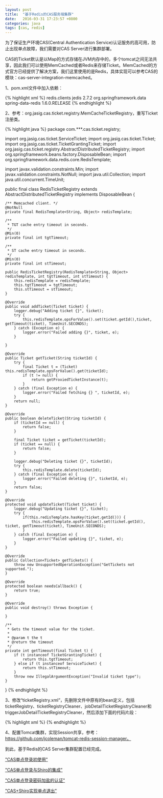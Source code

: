 ```yaml
---
layout: post
title:  "基于Redis的CAS服务端集群"
date:   2016-03-31 17:23:57 +0800
categories: java
tags: [cas, redis]
---
```

为了保证生产环境CAS(Central Authentication Service)认证服务的高可用，防止出现单点故障，我们需要对CAS Server进行集群部署。

CAS的Ticket默认是以Map的方式存储在JVM内存中的，多个tomcat之间无法共享，因此我们可以使用MemCached或者Redis来存储Ticket。MemCached的方式官方已经提供了解决方案，我们这里使用的是Redis，具体实现可以参考CAS的模块：cas-server-integration-memcached。

1、pom.xml文件中加入依赖：

{% highlight xml %}
<dependency>
  <groupId>redis.clients</groupId>
  <artifactId>jedis</artifactId>
  <version>2.7.2</version>
</dependency>
<dependency>
  <groupId>org.springframework.data</groupId>
  <artifactId>spring-data-redis</artifactId>
  <version>1.6.0.RELEASE</version>
</dependency>
{% endhighlight %}

2、参考：org.jasig.cas.ticket.registry.MemCacheTicketRegistry，重写Ticket注册类。

{% highlight java %}
package com.***.cas.ticket.registry;

import org.jasig.cas.ticket.ServiceTicket;
import org.jasig.cas.ticket.Ticket;
import org.jasig.cas.ticket.TicketGrantingTicket;
import org.jasig.cas.ticket.registry.AbstractDistributedTicketRegistry;
import org.springframework.beans.factory.DisposableBean;
import org.springframework.data.redis.core.RedisTemplate;

import javax.validation.constraints.Min;
import javax.validation.constraints.NotNull;
import java.util.Collection;
import java.util.concurrent.TimeUnit;

public final class RedisTicketRegistry extends AbstractDistributedTicketRegistry implements DisposableBean {

    /** Memcached client. */
    @NotNull
    private final RedisTemplate<String, Object> redisTemplate;

    /**
     * TGT cache entry timeout in seconds.
     */
    @Min(0)
    private final int tgtTimeout;

    /**
     * ST cache entry timeout in seconds.
     */
    @Min(0)
    private final int stTimeout;

    public RedisTicketRegistry(RedisTemplate<String, Object> redisTemplate, int tgtTimeout, int stTimeout) {
        this.redisTemplate = redisTemplate;
        this.tgtTimeout = tgtTimeout;
        this.stTimeout = stTimeout;
    }

    @Override
    public void addTicket(Ticket ticket) {
        logger.debug("Adding ticket {}", ticket);
        try {
            this.redisTemplate.opsForValue().set(ticket.getId(),ticket, getTimeout(ticket), TimeUnit.SECONDS);
        } catch (Exception e) {
            logger.error("Failed adding {}", ticket, e);
        }

    }

    @Override
    public Ticket getTicket(String ticketId) {
        try {
            final Ticket t = (Ticket) this.redisTemplate.opsForValue().get(ticketId);
            if (t != null) {
                return getProxiedTicketInstance(t);
            }
        } catch (final Exception e) {
            logger.error("Failed fetching {} ", ticketId, e);
        }
        return null;
    }

    @Override
    public boolean deleteTicket(String ticketId) {
        if (ticketId == null) {
            return false;
        }

        final Ticket ticket = getTicket(ticketId);
        if (ticket == null) {
            return false;
        }

        logger.debug("Deleting ticket {}", ticketId);
        try {
            this.redisTemplate.delete(ticketId);
        } catch (final Exception e) {
            logger.error("Failed deleting {}", ticketId, e);
        }
        return false;
    }

    @Override
    protected void updateTicket(Ticket ticket) {
        logger.debug("Updating ticket {}", ticket);
        try {
            if(this.redisTemplate.hasKey(ticket.getId())) {
                this.redisTemplate.opsForValue().set(ticket.getId(), ticket, getTimeout(ticket), TimeUnit.SECONDS);
            }
        } catch (final Exception e) {
            logger.error("Failed updating {}", ticket, e);
        }
    }

    @Override
    public Collection<Ticket> getTickets() {
        throw new UnsupportedOperationException("GetTickets not supported.");
    }

    @Override
    protected boolean needsCallback() {
        return true;
    }

    @Override
    public void destroy() throws Exception {
        
    }

    /**
     * Gets the timeout value for the ticket.
     *
     * @param t the t
     * @return the timeout
     */
    private int getTimeout(final Ticket t) {
        if (t instanceof TicketGrantingTicket) {
            return this.tgtTimeout;
        } else if (t instanceof ServiceTicket) {
            return this.stTimeout;
        }
        throw new IllegalArgumentException("Invalid ticket type");
    }
}
{% endhighlight %}

3、修改“ticketRegistry.xml”，先删除文件中原有的bean定义，包括ticketRegistry、ticketRegistryCleaner、jobDetailTicketRegistryCleaner和triggerJobDetailTicketRegistryCleaner，然后添加下面的代码片段：

{% highlight xml %}
<bean id="ticketRegistry" class="com.***.cas.ticket.registry.RedisTicketRegistry">
    <constructor-arg index="0" ref="redisTemplate" />
    <constructor-arg index="1" value="1800" />
    <constructor-arg index="2" value="10" />
</bean>
<bean id="jedisPoolConfig" class="redis.clients.jedis.JedisPoolConfig">
    <property name="maxIdle" value="200" />
    <property name="testOnBorrow" value="true" />
</bean>
<bean id="jedisConnectionFactory" class="org.springframework.data.redis.connection.jedis.JedisConnectionFactory">
    <property name="hostName" value="${redis.host}"/>
    <property name="port" value="6379"/>
    <property name="poolConfig" ref="jedisPoolConfig"/>
</bean>
<bean id="redisTemplate" class="org.springframework.data.redis.core.RedisTemplate">
    <property name="connectionFactory" ref="jedisConnectionFactory"/>
</bean>
{% endhighlight %}

4、配置Tomcat集群，实现Session共享，参考：https://github.com/jcoleman/tomcat-redis-session-manager。

到此，基于Redis的CAS Server集群配置已经完成。


["CAS单点登录初使用"](cas-first.html "CAS单点登录初使用")

["CAS单点登录与Shiro的集成"](integration-of-cas-and-shiro.html "CAS单点登录与Shiro的集成")

["CAS单点登录密码加盐的认证"](cas-username-password-salt-authentication-handler.html "CAS单点登录密码加盐的认证")

["CAS+Shiro实现单点退出"](cas-shiro-logout.html "CAS+Shiro实现单点退出")